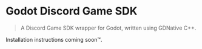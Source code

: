 # Godot Discord Game SDK

> A Discord Game SDK wrapper for Godot, written using GDNative C++.

Installation instructions coming soon™.

